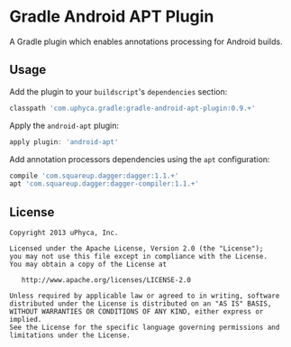 Gradle Android APT Plugin
==================================

A Gradle plugin which enables annotations processing for Android builds.


Usage
-----

Add the plugin to your `buildscript`'s `dependencies` section:
```groovy
classpath 'com.uphyca.gradle:gradle-android-apt-plugin:0.9.+'
```

Apply the `android-apt` plugin:
```groovy
apply plugin: 'android-apt'
```

Add annotation processors dependencies using the `apt` configuration:
```groovy
compile 'com.squareup.dagger:dagger:1.1.+'
apt 'com.squareup.dagger:dagger-compiler:1.1.+'
```

License
-------

    Copyright 2013 uPhyca, Inc.

    Licensed under the Apache License, Version 2.0 (the "License");
    you may not use this file except in compliance with the License.
    You may obtain a copy of the License at

       http://www.apache.org/licenses/LICENSE-2.0

    Unless required by applicable law or agreed to in writing, software
    distributed under the License is distributed on an "AS IS" BASIS,
    WITHOUT WARRANTIES OR CONDITIONS OF ANY KIND, either express or implied.
    See the License for the specific language governing permissions and
    limitations under the License.